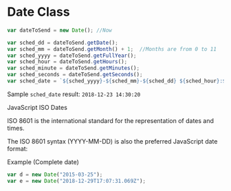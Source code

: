 <!-- TITLE: Date and time -->

# Date Class


```javascript
var dateToSend = new Date(); //Now

var sched_dd = dateToSend.getDate();
var sched_mm = dateToSend.getMonth() + 1;  //Months are from 0 to 11
var sched_yyyy = dateToSend.getFullYear();
var sched_hour = dateToSend.getHours();
var sched_minute = dateToSend.getMinutes();
var sched_seconds = dateToSend.getSeconds();
var sched_date = `${sched_yyyy}-${sched_mm}-${sched_dd} ${sched_hour}:${sched_minute}:${sched_seconds}`;
```


Sample `sched_date` result:  `2018-12-23 14:30:20`


JavaScript ISO Dates

ISO 8601 is the international standard for the representation of dates and times.

The ISO 8601 syntax (YYYY-MM-DD) is also the preferred JavaScript date format:

Example (Complete date)


```javascript
var d = new Date("2015-03-25");
var e = new Date("2018-12-29T17:07:31.069Z");
```



